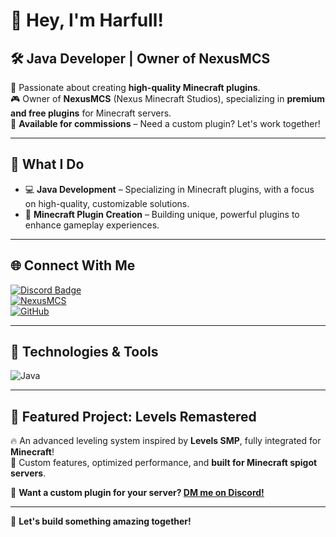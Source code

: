 # 👋 Hey, I'm Harfull!

## 🛠️ Java Developer | Owner of NexusMCS  
🚀 Passionate about creating **high-quality Minecraft plugins**.  
🎮 Owner of **NexusMCS** (Nexus Minecraft Studios), specializing in **premium and free plugins** for Minecraft servers.  
💼 **Available for commissions** – Need a custom plugin? Let's work together!

---

## 🌟 What I Do  
- 💻 **Java Development** – Specializing in Minecraft plugins, with a focus on high-quality, customizable solutions.  
- 🔧 **Minecraft Plugin Creation** – Building unique, powerful plugins to enhance gameplay experiences.  
---

## 🌐 Connect With Me  
[![Discord Badge](https://img.shields.io/badge/Discord-Harfull-7289DA?style=for-the-badge&logo=discord&logoColor=white)](https://discord.com/users/591343187558400014)  
[![NexusMCS](https://img.shields.io/badge/NexusMCS%20Discord-Join%20Now-5865F2?style=for-the-badge&logo=discord&logoColor=white)](https://discord.gg/RDE5u85kAX)  
[![GitHub](https://img.shields.io/badge/GitHub-Harfull-black?style=for-the-badge&logo=github)](https://github.com/Harfull)  

---

## 🔧 Technologies & Tools  
![Java](https://img.shields.io/badge/Java-ED8B00?style=for-the-badge&logo=java&logoColor=white)  

---

## 📌 Featured Project: **Levels Remastered**  
🔥 An advanced leveling system inspired by **Levels SMP**, fully integrated for **Minecraft**!  
📌 Custom features, optimized performance, and **built for Minecraft spigot servers**.

🔗 **Want a custom plugin for your server? [DM me on Discord!](https://discord.com/users/591343187558400014)**

---

🚀 **Let's build something amazing together!**
